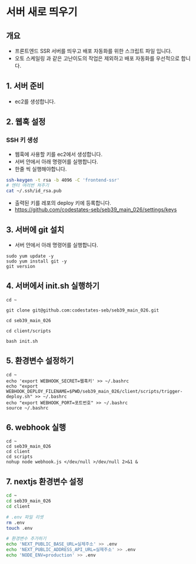 # 서버 새로 띄우기

## 개요

- 프론트엔드 SSR 서버를 띄우고 배포 자동화를 위한 스크립트 파일 입니다.
- 오토 스케일링 과 같은 고난이도의 작업은 제외하고 배포 자동화를 우선적으로 합니다.

## 1. 서버 준비

- ec2를 생성합니다.

## 2. 웹훅 설정

### SSH 키 생성

- 웹훅에 사용할 키를 ec2에서 생성합니다.
- 서버 안에서 아래 명령어를 실행합니다.
- 한줄 씩 실행해야합니다.

```bash
ssh-keygen -t rsa -b 4096 -C 'frontend-ssr'
# 엔터 여러번 쳐주기
cat ~/.ssh/id_rsa.pub
```

- 출력된 키를 레포의 deploy 키에 등록합니다.
- https://github.com/codestates-seb/seb39_main_026/settings/keys

## 3. 서버에 git 설치

- 서버 안에서 아래 명령어를 실행합니다.

```
sudo yum update -y
sudo yum install git -y
git version
```

## 4. 서버에서 init.sh 실행하기

```
cd ~

git clone git@github.com:codestates-seb/seb39_main_026.git

cd seb39_main_026

cd client/scripts

bash init.sh
```

## 5. 환경변수 설정하기

```
cd ~
echo 'export WEBHOOK_SECRET=웹훅키' >> ~/.bashrc
echo "export WEBHOOK_DEPLOY_FILENAME=$PWD/seb39_main_026/client/scripts/trigger-deploy.sh" >> ~/.bashrc
echo "export WEBHOOK_PORT=포트번호" >> ~/.bashrc
source ~/.bashrc
```

## 6. webhook 실행

```
cd ~
cd seb39_main_026
cd client
cd scripts
nohup node webhook.js </dev/null >/dev/null 2>&1 &
```

## 7. nextjs 환경변수 설정

```bash
cd ~
cd seb39_main_026
cd client

# .env 파일 리셋
rm .env
touch .env

# 환경변수 추가하기
echo 'NEXT_PUBLIC_BASE_URL=실제주소' >> .env
echo 'NEXT_PUBLIC_ADDRESS_API_URL=실제주소' >> .env
echo 'NODE_ENV=production' >> .env
```
